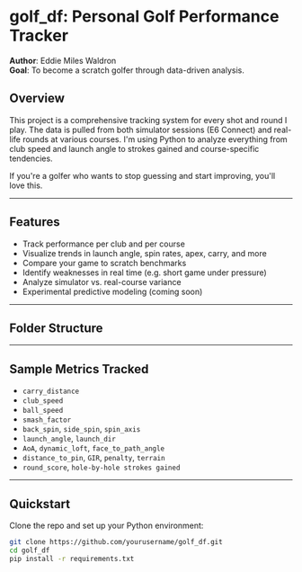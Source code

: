 # golf_df: Personal Golf Performance Tracker

**Author**: Eddie Miles Waldron  
**Goal**: To become a scratch golfer through data-driven analysis.

## Overview

This project is a comprehensive tracking system for every shot and round I play. The data is pulled from both simulator sessions (E6 Connect) and real-life rounds at various courses. I'm using Python to analyze everything from club speed and launch angle to strokes gained and course-specific tendencies.

If you're a golfer who wants to stop guessing and start improving, you'll love this.

---

## Features

- Track performance per club and per course
- Visualize trends in launch angle, spin rates, apex, carry, and more
- Compare your game to scratch benchmarks
- Identify weaknesses in real time (e.g. short game under pressure)
- Analyze simulator vs. real-course variance
- Experimental predictive modeling (coming soon)

---

## Folder Structure
---

## Sample Metrics Tracked

- `carry_distance`
- `club_speed`
- `ball_speed`
- `smash_factor`
- `back_spin`, `side_spin`, `spin_axis`
- `launch_angle`, `launch_dir`
- `AoA`, `dynamic_loft`, `face_to_path_angle`
- `distance_to_pin`, `GIR`, `penalty`, `terrain`
- `round_score`, `hole-by-hole strokes gained`

---

## Quickstart

Clone the repo and set up your Python environment:

```bash
git clone https://github.com/yourusername/golf_df.git
cd golf_df
pip install -r requirements.txt
